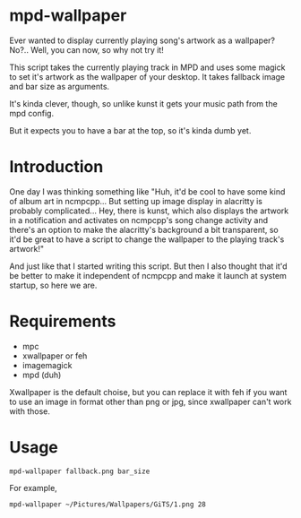 # mpd-wallpaper
Ever wanted to display currently playing song's artwork as a wallpaper? No?.. Well, you can now, so why not try it!

This script takes the currently playing track in MPD and uses some magick to set it's artwork as the wallpaper of your desktop.
It takes fallback image and bar size as arguments.

It's kinda clever, though, so unlike kunst it gets your music path from the mpd config.

But it expects you to have a bar at the top, so it's kinda dumb yet.

# Introduction
One day I was thinking something like "Huh, it'd be cool to have some kind of album art in ncmpcpp... But setting up image 
display in alacritty is probably complicated... Hey, there is kunst, which also displays the artwork in a notification and
activates on ncmpcpp's song change activity and there's an option to make the alacritty's background a bit transparent, so
it'd be great to have a script to change the wallpaper to the playing track's artwork!"

And just like that I started writing this script. But then I also thought that it'd be better to make it independent of ncmpcpp
and make it launch at system startup, so here we are.

# Requirements
- mpc
- xwallpaper or feh
- imagemagick
- mpd (duh)

Xwallpaper is the default choise, but you can replace it with feh if you want to use an image in format other than 
png or jpg, since xwallpaper can't work with those.

# Usage
`mpd-wallpaper fallback.png bar_size`

For example, 

`mpd-wallpaper ~/Pictures/Wallpapers/GiTS/1.png 28`
